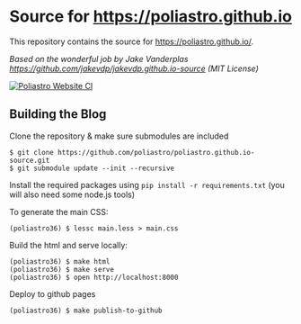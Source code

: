 # Source for https://poliastro.github.io

This repository contains the source for https://poliastro.github.io/.

_Based on the wonderful job by Jake Vanderplas https://github.com/jakevdp/jakevdp.github.io-source (MIT License)_

[![Poliastro Website CI](https://github.com/DhruvSondhi/poliastro.github.io/actions/workflows/main.yml/badge.svg)](https://github.com/DhruvSondhi/poliastro.github.io/actions/workflows/main.yml)
## Building the Blog

Clone the repository & make sure submodules are included

```
$ git clone https://github.com/poliastro/poliastro.github.io-source.git
$ git submodule update --init --recursive
```

Install the required packages using `pip install -r requirements.txt`
(you will also need some node.js tools)

To generate the main CSS:

```
(poliastro36) $ lessc main.less > main.css
```

Build the html and serve locally:

```
(poliastro36) $ make html
(poliastro36) $ make serve
(poliastro36) $ open http://localhost:8000
```

Deploy to github pages

```
(poliastro36) $ make publish-to-github
```

